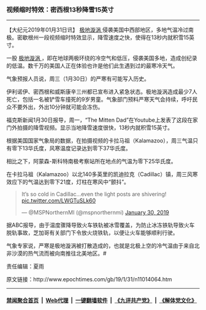 ### 视频缩时特效：密西根13秒降雪15英寸
------------------------

<p>
 【大纪元2019年01月31日讯】
 <a href="http://www.epochtimes.com/gb/tag/%E6%9E%81%E5%9C%B0%E6%BC%A9%E6%B6%A1.html">
  极地漩涡
 </a>
 侵袭美国中西部地区，多地气温冷过南极。密歇根州一段视频缩时特效显示，降雪速度之快，使得在13秒内就积雪15英寸。
</p>
<p>
 一股
 <a href="http://www.epochtimes.com/gb/tag/%E6%9E%81%E5%9C%B0%E6%BC%A9%E6%B6%A1.html">
  极地漩涡
 </a>
 ，即在地球两极环绕的冷空气和低压，侵袭美国多地，造成创纪录的低温。数千万的美国人正在体验也许是他们此生遇到过的最寒冷天气。
</p>
<p>
 气象预报人员说，周三（1月30日）的严寒有可能写入历史。
</p>
<p>
 伊利诺伊、密西根和威斯康辛三州都已宣布进入紧急状态。极地漩涡造成最少7人死亡，包括一名被铲雪车撞死的9岁男童。气象部门预料严寒天气会持续，呼吁民众不要外出，外出10分钟就可能会冻伤。
</p>
<p>
 福克斯新闻1月30日报导，周一，“The Mitten Dad”在Youtube上发表了这段在家门外拍摄的降雪视频。显示当地降雪速度很快，13秒内就积雪15英寸。
</p>
<div class="video_fit_container">
</div>
<p>
 根据美国国家气象局的数据，在拍摄视频的卡拉马祖（Kalamazoo），周三气温只有零下13华氏度，风寒温度记录达到零下37华氏度。
</p>
<p>
 相比之下，阿蒙森-斯科特南极考察站所在地点的气温为零下25华氏度。
</p>
<p>
 在卡拉马祖（Kalamazoo）以北140多英里的凯迪拉克（Cadillac）镇，周三风寒效应下的气温达到零下21度，灯柱在寒风中“颤抖”。
</p>
<p>
</p>
<blockquote class="twitter-tweet" data-lang="en">
 <p dir="ltr" lang="en">
  It’s so cold in Cadillac…even the light posts are shivering!
  <a href="https://t.co/LWGTuSLk60">
   pic.twitter.com/LWGTuSLk60
  </a>
 </p>
 <p>
  — @MSPNorthernMI (@mspnorthernmi)
  <a href="https://twitter.com/mspnorthernmi/status/1090710190889025536?ref_src=twsrc%5Etfw">
   January 30, 2019
  </a>
 </p>
</blockquote>
<p>
 <p>
 </p>
 <p>
  据ABC报导，由于温度骤降导致火车铁轨被冰雪覆盖，为防止冰冻铁轨导致火车脱轨事故，芝加哥有关部门下令放火烧铁轨，以便让火车能够顺利行驶。
 </p>
 <p>
  气象专家说，严寒是极地漩涡被打散造成的，也就是北极上空的冷气温由于来自北非沙漠的热气流而被向南推往北美地区。#
 </p>
 <p>
  责任编辑：夏雨
 </p>
</p>
原文链接：http://www.epochtimes.com/gb/19/1/31/n11014064.htm


------------------------
#### [禁闻聚合首页](https://github.com/gfw-breaker/banned-news/blob/master/README.md) &nbsp;|&nbsp; [Web代理](https://github.com/gfw-breaker/open-proxy/blob/master/README.md) &nbsp;|&nbsp; [一键翻墙软件](https://github.com/gfw-breaker/nogfw/blob/master/README.md) &nbsp;|&nbsp; [《九评共产党》](https://github.com/gfw-breaker/9ping.md/blob/master/README.md#九评之一评共产党是什么) &nbsp;|&nbsp; [《解体党文化》](https://github.com/gfw-breaker/jtdwh.md/blob/master/README.md#绪论)